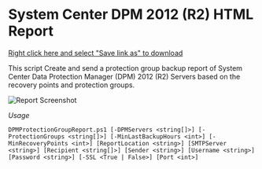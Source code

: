 # System Center DPM 2012 (R2) HTML Report

[Right click here and select "Save link as" to download](https://raw.githubusercontent.com/juangranados/powershell-scripts/main/System%20Center%20DPM%202012%20(R2)%20HTML%20Report/DPMReport.ps1)

This script Create and send a protection group backup report of System Center Data Protection Manager (DPM) 2012 (R2) Servers based on the recovery points and protection groups.

![Report Screenshot](https://raw.githubusercontent.com/juangranados/powershell-scripts/main/System%20Center%20DPM%202012%20(R2)%20HTML%20Report/report_screenshot.PNG)

*Usage*

`DPMProtectionGroupReport.ps1 [-DPMServers <string[]>] [-ProtectionGroups <string[]>] [-MinLastBackupHours <int>] [-MinRecoveryPoints <int>] [ReportLocation <string>] [SMTPServer <string>] [Recipient <string[]>] [Sender <string>] [Username <string>] [Password <string>] [-SSL <True | False>] [Port <int>]`

